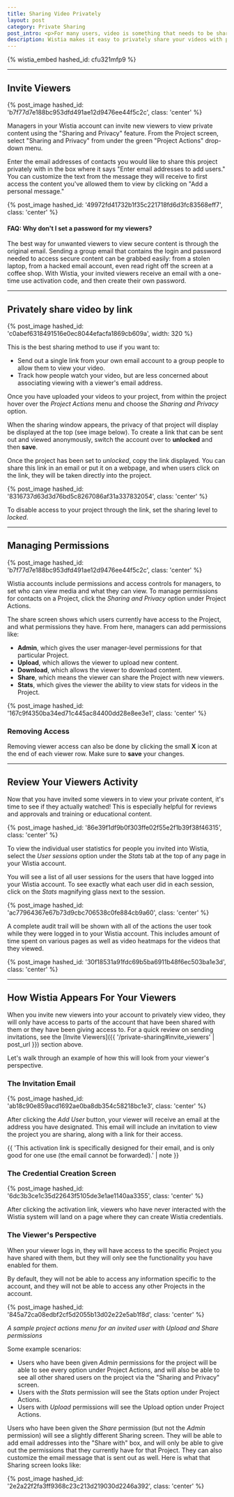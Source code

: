 ```yaml
---
title: Sharing Video Privately
layout: post
category: Private Sharing
post_intro: <p>For many users, video is something that needs to be shared only amongst a few individuals; otherwise it should be completely private.</p><p>With Wistia, your account is both secure and not indexed - you can't search Google to find the videos inside.  So if you want to share the video, but keep it secure, this guide is here to help.</p><p>Private sharing is right for you if you want to:</p><ul><li>Review and Approve content before it goes live</li><li>Share instructional videos with your team</li><li>Create internal content that contains sensitive information</li><li>Charge your customers to view content in a secure environment</li>
description: Wistia makes it easy to privately share your videos with people. Invite people via email, and track how they watch in a secure environment.
---
```


{% wistia_embed hashed_id: cfu321mfp9 %}

----

## Invite Viewers

{% post_image hashed_id: 'b7f77d7e188bc953dfd491ae12d9476ee44f5c2c', class: 'center' %}


Managers in your Wistia account can invite new viewers to view private content using the "Sharing and Privacy" feature.  From the Project screen, select "Sharing and Privacy" from under the green "Project Actions" drop-down menu. 

Enter the email addresses of contacts you would like to share this project privately with in the box where it says "Enter email addresses to add users." You can customize the text from the message they will receive to first access the content you've allowed them to view by clicking on "Add a personal message."


{% post_image hashed_id: '49972fd41732b1f35c221718fd6d3fc83568eff7', class: 'center' %}



<div class="faq">
<h4><i class="icon-search"></i> FAQ: Why don't I set a password for my viewers?</h4>

<p>The best way for unwanted viewers to view secure content is through the original email.  Sending a group email that contains the login and password needed to access secure content can be grabbed easily: from a stolen laptop, from a hacked email account, even read right off the screen at a coffee shop.  With Wistia, your invited viewers receive an email with a one-time use activation code, and then create their own password.</p>
</div>

----

## Privately share video by link

{% post_image hashed_id: 'c0abef6318491516e0ec8044efacfa1869cb609a', width: 320 %}

This is the best sharing method to use if you want to:

* Send out a single link from your own email account to a group people to allow
  them to view your video.
* Track how people watch your video, but are less concerned about associating
  viewing with a viewer's email address.
 
Once you have uploaded your videos to your project, from within the project
hover over the *Project Actions* menu and choose the *Sharing and Privacy*
option.

When the sharing window appears, the privacy of that project will display be
displayed at the top (see image below). To create a link that can be sent out
and viewed anonymously, switch the account over to **unlocked** and then
**save**.  

Once the project has been set to *unlocked*, copy the link displayed. You can
share this link in an email or put it on a webpage, and when users click on the
link, they will be taken directly into the project.

{% post_image hashed_id: '8316737d63d3d76bd5c8267086af31a337832054', class: 'center' %}

To disable access to your project through the link, set the sharing level to
*locked*.

---

## Managing Permissions

{% post_image hashed_id: 'b7f77d7e188bc953dfd491ae12d9476ee44f5c2c', class: 'center' %}

Wistia accounts include permissions and access controls for managers, to set
who can view media and what they can view.  To manage permissions for contacts
on a Project, click the *Sharing and Privacy* option under Project Actions. 

The share screen shows which users currently have access to the Project, and what permissions they have.  From here, managers can add permissions like:

*  **Admin**, which gives the user manager-level permissions for that
   particular Project.
*  **Upload**, which allows the viewer to upload new content.
*  **Download**, which allows the viewer to download content.
*  **Share**, which means the viewer can share the Project with new viewers.
*  **Stats**, which gives the viewer the ability to view stats for videos in the Project.

{% post_image hashed_id: '167c9f4350ba34ed71c445ac84400dd28e8ee3e1', class: 'center' %}

### Removing Access

Removing viewer access can also be done by clicking the small **X** icon at the
end of each viewer row. Make sure to **save** your changes.

----

## Review Your Viewers Activity

Now that you have invited some viewers in to view your private content, it's
time to see if they actually watched!  This is especially helpful for reviews
and approvals and training or educational content.

{% post_image hashed_id: '86e39f1df9b0f303ffe02f55e2f1b39f38f46315', class: 'center' %}

To view the individual user statistics for people you invited into Wistia,
select the *User sessions* option under the *Stats* tab at the top of any page
in your Wistia account.

You will see a list of all user sessions for the users that have logged into
your Wistia account.  To see exactly what each user did in each session, click
on the *Stats* magnifying glass next to the session. 

{% post_image hashed_id: 'ac77964367e67b73d9cbc706538c0fe884cb9a60', class: 'center' %}

A complete audit trail will be shown with all of the actions the user took
while they were logged in to your Wistia account.  This includes amount of time
spent on various pages as well as video heatmaps for the videos that they
viewed.

{% post_image hashed_id: '30f18531a91fdc69b5ba6911b48f6ec503ba1e3d', class: 'center' %}


---

## How Wistia Appears For Your Viewers

When you invite new viewers into your account to privately view video, they
will only have access to parts of the account that have been shared with them
or they have been giving access to. For a quick review on sending
invitations, see the [Invite Viewers]({{ '/private-sharing#invite_viewers' | post_url }}) section above.

Let's walk through an example of how this will look from your viewer's perspective.


### The Invitation Email

{% post_image hashed_id: 'ab18c90e859acd1692ae0ba8db354c58218bc1e3', class: 'center' %}

After clicking the *Add User* button, your viewer will receive an email at the
address you have designated.  This email will include an invitation to view the
project you are sharing, along with a link for their access.

{{ 'This activation link is specifically designed for their email, and is only good for one use (the email cannot be forwarded).' | note }}



### The Credential Creation Screen

{% post_image hashed_id: '6dc3b3ce1c35d22643f5105de3e1ae1140aa3355', class: 'center' %}

After clicking the activation link, viewers who have never interacted with the
Wistia system will land on a page where they can create Wistia credentials.  


### The Viewer's Perspective

When your viewer logs in, they will have access to the specific Project you have shared with
them, but they will only see the functionality you have enabled for them.

By default, they will not be able to access any information specific to the
account, and they will not be able to access any other Projects in the
account.

{% post_image hashed_id: '845a72ca08edbf2cf5d2055b13d02e22e5ab1f8d', class: 'center' %}

*A sample project actions menu for an invited user with Upload and Share permissions*

Some example scenarios:

* Users who have been given *Admin* permissions for the project will be able
  to see every option under Project Actions, and will also be able to see all
  other shared users on the project via the "Sharing and Privacy" screen. 
* Users with the *Stats* permission will see the Stats option under 
  Project Actions.
* Users with *Upload* permissions will see the Upload option under Project
  Actions.

Users who have been given the *Share* permission (but not the *Admin*
permission) will see a slightly different Sharing screen. They will be able to
add email addresses into the "Share with" box, and will only be able to give
out the permissions that they currently have for that Project. They can also
customize the email message that is sent out as well. Here is what that Sharing
screen looks like: 

{% post_image hashed_id: '2e2a22f2fa3ff9368c23c213d219030d2246a392', class: 'center' %}
